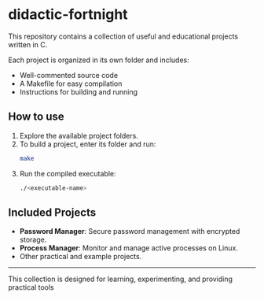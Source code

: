 # didactic-fortnight

This repository contains a collection of useful and educational projects written in C.

Each project is organized in its own folder and includes:
- Well-commented source code
- A Makefile for easy compilation
- Instructions for building and running

## How to use

1. Explore the available project folders.
2. To build a project, enter its folder and run:
   ```sh
   make
   ```
3. Run the compiled executable:
   ```sh
   ./<executable-name>
   ```

## Included Projects

- **Password Manager**: Secure password management with encrypted storage.
- **Process Manager**: Monitor and manage active processes on Linux.
- Other practical and example projects.

---

This collection is designed for learning, experimenting, and providing practical tools